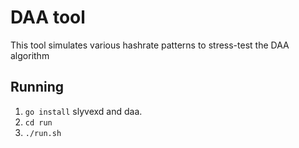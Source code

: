 # DAA tool

This tool simulates various hashrate patterns to stress-test the DAA algorithm 

## Running

1. `go install` slyvexd and daa.
2. `cd run`
3. `./run.sh`



